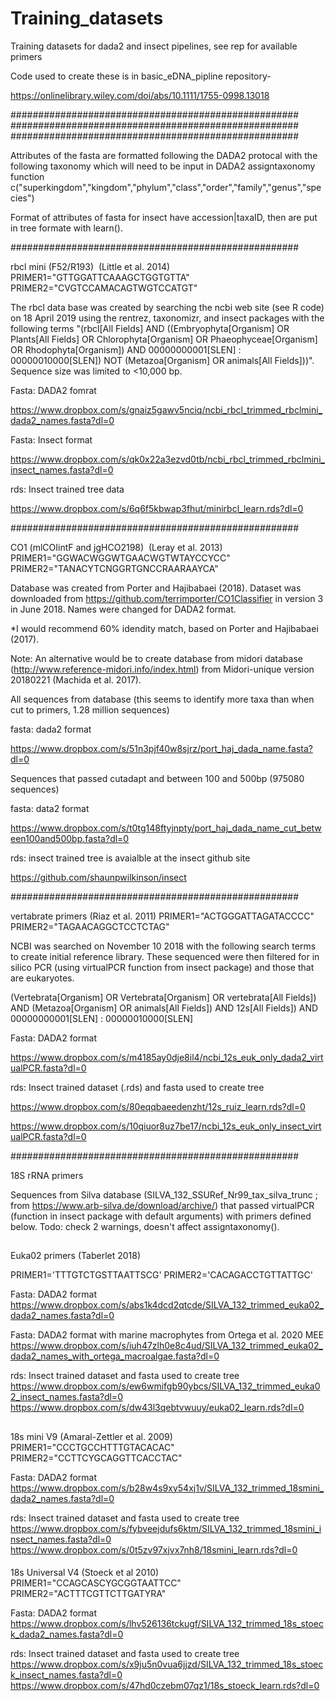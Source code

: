 # Training_datasets
Training datasets for dada2 and insect pipelines, see rep for available primers

Code used to create these is in basic_eDNA_pipline repository-

https://onlinelibrary.wiley.com/doi/abs/10.1111/1755-0998.13018

####################################################
####################################################
####################################################

Attributes of the fasta are formatted following the DADA2 protocal with 
the following taxonomy which will need to be input in DADA2 assigntaxonomy function
c("superkingdom","kingdom","phylum","class","order","family","genus","species")

Format of attributes of fasta for insect have accession|taxaID, then are put in tree formate with learn().

####################################################

rbcl mini (F52/R193)  (Little et al. 2014)
PRIMER1="GTTGGATTCAAAGCTGGTGTTA"
PRIMER2="CVGTCCAMACAGTWGTCCATGT"

The rbcl data base was created by searching the ncbi web site (see R code) on 18 April 2019 using the 
rentrez, taxonomizr, and insect packages with the following terms "(rbcl[All Fields] AND ((Embryophyta[Organism] OR Plants[All Fields] OR Chlorophyta[Organism] OR Phaeophyceae[Organism] OR Rhodophyta[Organism]) AND 00000000001[SLEN] : 00000010000[SLEN]) NOT (Metazoa[Organism] OR animals[All Fields]))".  
Sequence size was limited to <10,000 bp. 

Fasta: DADA2 fomrat

https://www.dropbox.com/s/gnaiz5gawv5nciq/ncbi_rbcl_trimmed_rbclmini_dada2_names.fasta?dl=0

Fasta: Insect format

https://www.dropbox.com/s/qk0x22a3ezvd0tb/ncbi_rbcl_trimmed_rbclmini_insect_names.fasta?dl=0

rds: Insect trained tree data

https://www.dropbox.com/s/6q6f5kbwap3fhut/minirbcl_learn.rds?dl=0


####################################################

CO1 (mlCOIintF and jgHCO2198)  (Leray et al. 2013)
PRIMER1="GGWACWGGWTGAACWGTWTAYCCYCC"
PRIMER2="TANACYTCNGGRTGNCCRAARAAYCA"

Database was created from Porter and Hajibabaei (2018). Dataset was downloaded from https://github.com/terrimporter/CO1Classifier in version 3 in June 2018. Names were changed for DADA2 format. 

*I would recommend 60% idendity match, based on Porter and Hajibabaei (2017).

Note: An alternative would be to create database from midori database (http://www.reference-midori.info/index.html) from Midori-unique version 20180221 (Machida et al. 2017). 


All sequences from database (this seems to identify more taxa than when cut to primers, 1.28 million sequences)

fasta: dada2 format

https://www.dropbox.com/s/51n3pjf40w8sjrz/port_haj_dada_name.fasta?dl=0

Sequences that passed cutadapt and between 100 and 500bp (975080 sequences)

fasta: data2 format

https://www.dropbox.com/s/t0tg148ftyjnpty/port_haj_dada_name_cut_between100and500bp.fasta?dl=0

rds: insect trained tree is avaialble at the insect github site

https://github.com/shaunpwilkinson/insect

####################################################

vertabrate primers  (Riaz et al. 2011)
PRIMER1="ACTGGGATTAGATACCCC"
PRIMER2="TAGAACAGGCTCCTCTAG"

NCBI was searched on November 10 2018 with the following search terms to create initial reference library. These sequenced were then filtered for in silico PCR (using virtualPCR function from insect package) and those that are eukaryotes.

(Vertebrata[Organism] OR Vertebrata[Organism] OR vertebrata[All Fields]) AND (Metazoa[Organism] OR animals[All Fields]) AND 12s[All Fields]) AND 00000000001[SLEN] : 00000010000[SLEN]

Fasta: DADA2 format

https://www.dropbox.com/s/m4185ay0dje8il4/ncbi_12s_euk_only_dada2_virtualPCR.fasta?dl=0

rds: Insect trained dataset (.rds) and fasta used to create tree

https://www.dropbox.com/s/80eqqbaeedenzht/12s_ruiz_learn.rds?dl=0

https://www.dropbox.com/s/10qiuor8uz7be17/ncbi_12s_euk_only_insect_virtualPCR.fasta?dl=0

####################################################

18S rRNA primers

Sequences from Silva database (SILVA_132_SSURef_Nr99_tax_silva_trunc ; from https://www.arb-silva.de/download/archive/) that passed virtualPCR (function in insect package with default arguments) with primers defined below.
Todo: check 2 warnings, doesn't affect assigntaxonomy().

##
Euka02 primers (Taberlet 2018)

PRIMER1='TTTGTCTGSTTAATTSCG'
PRIMER2='CACAGACCTGTTATTGC' 

Fasta: DADA2 format
https://www.dropbox.com/s/abs1k4dcd2qtcde/SILVA_132_trimmed_euka02_dada2_names.fasta?dl=0

Fasta: DADA2 format with marine macrophytes from Ortega et al. 2020 MEE
https://www.dropbox.com/s/iuh47zlh0e8c4ud/SILVA_132_trimmed_euka02_dada2_names_with_ortega_macroalgae.fasta?dl=0

rds: Insect trained dataset and fasta used to create tree
https://www.dropbox.com/s/ew6wmifgb90ybcs/SILVA_132_trimmed_euka02_insect_names.fasta?dl=0
https://www.dropbox.com/s/dw43l3qebtvwuuy/euka02_learn.rds?dl=0

##
  18s mini  V9    (Amaral-Zettler et al. 2009)
PRIMER1="CCCTGCCHTTTGTACACAC"
PRIMER2="CCTTCYGCAGGTTCACCTAC"

Fasta: DADA2 format
https://www.dropbox.com/s/b28w4s9xy54xj1v/SILVA_132_trimmed_18smini_dada2_names.fasta?dl=0

rds: Insect trained dataset and fasta used to create tree
https://www.dropbox.com/s/fybveejdufs6ktm/SILVA_132_trimmed_18smini_insect_names.fasta?dl=0
https://www.dropbox.com/s/0t5zv97xjvx7nh8/18smini_learn.rds?dl=0

####
   18s Universal  V4  (Stoeck et al 2010)
PRIMER1="CCAGCASCYGCGGTAATTCC"
PRIMER2="ACTTTCGTTCTTGATYRA"

Fasta: DADA2 format
https://www.dropbox.com/s/lhv526136tckugf/SILVA_132_trimmed_18s_stoeck_dada2_names.fasta?dl=0

rds: Insect trained dataset and fasta used to create tree
https://www.dropbox.com/s/x9ju5n0vua6jjzd/SILVA_132_trimmed_18s_stoeck_insect_names.fasta?dl=0
https://www.dropbox.com/s/47hd0czebm07qz1/18s_stoeck_learn.rds?dl=0

